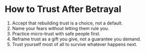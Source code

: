 # How to Trust After Betrayal

1. Accept that rebuilding trust is a choice, not a default.
2. Name your fears without letting them rule you.
3. Practice micro-trust with safe people first.
4. Reframe trust as a gift you give, not a guarantee you demand.
5. Trust yourself most of all to survive whatever happens next.